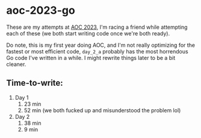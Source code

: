 # aoc-2023-go

These are my attempts at [AOC 2023](https://adventofcode.com/2023), I'm racing a friend while attempting each of these (we both start writing code once we're both ready).

Do note, this is my first year doing AOC, and I'm not really optimizing for the fastest or most efficient code, `day_2_a` probably has the most horrendous Go code I've written in a while. I might rewrite things later to be a bit cleaner.

## Time-to-write:

1. Day 1
    1. 23 min
    2. 52 min (we both fucked up and misunderstood the problem lol)
2. Day 2
    1. 38 min
    2. 9 min
